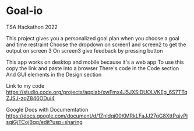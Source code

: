 # Goal-io
TSA Hackathon 2022

This project gives you a personalized goal plan when you choose a goal and time restraint
Choose the dropdown on screen1 and screen2 to get the output on screen 3
On screen3 give feedback by pressing button

This app works on desktop and mobile because it's a web app
To use this copy the link and paste into a browser
There's code in the Code section
And GUI elements in the Design section

Link to my code
https://studio.code.org/projects/applab/xwFmx4J5JXSiDUOLVKEg_6S7TTqZJSJ-zqZ846ODui4

Google Docs with Documemtation
https://docs.google.com/document/d/1ZnIdqi00KMRkLFaJJ27gG8XttPqjvPisqiGjTCojBgg/edit?usp=sharing
